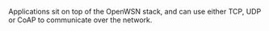 Applications sit on top of the OpenWSN stack, and can use either TCP, UDP or CoAP to communicate over the network.